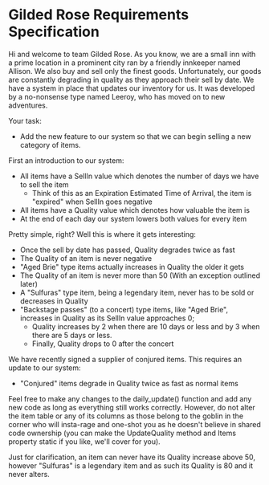  Gilded Rose Requirements Specification
======================================

Hi and welcome to team Gilded Rose. As you know, we are a small inn with a prime location in a
prominent city ran by a friendly innkeeper named Allison. We also buy and sell only the finest goods.
Unfortunately, our goods are constantly degrading in quality as they approach their sell by date. We
have a system in place that updates our inventory for us. It was developed by a no-nonsense type named
Leeroy, who has moved on to new adventures. 

Your task:
	
- Add the new feature to our system so that we can begin selling a new category of items. 
	
First an introduction to our system:

- All items have a SellIn value which denotes the number of days we have to sell the item
    * Think of this as an Expiration Estimated Time of Arrival, the item is "expired" when SellIn goes negative  
- All items have a Quality value which denotes how valuable the item is
- At the end of each day our system lowers both values for every item

Pretty simple, right? Well this is where it gets interesting:

- Once the sell by date has passed, Quality degrades twice as fast
- The Quality of an item is never negative
- "Aged Brie" type items actually increases in Quality the older it gets
- The Quality of an item is never more than 50 (With an exception outlined later)
- A "Sulfuras" type item, being a legendary item, never has to be sold or decreases in Quality
- "Backstage passes" (to a concert) type items, like "Aged Brie", increases in Quality as its SellIn value approaches 0;
     * Quality increases by 2 when there are 10 days or less and by 3 when there are 5 days or less.
     * Finally, Quality drops to 0 after the concert

We have recently signed a supplier of conjured items. This requires an update to our system:

- "Conjured" items degrade in Quality twice as fast as normal items

Feel free to make any changes to the daily_update() function and add any new code as long as everything
still works correctly. However, do not alter the item table or any of its columns as those belong to the
goblin in the corner who will insta-rage and one-shot you as he doesn't believe in shared code
ownership (you can make the UpdateQuality method and Items property static if you like, we'll cover
for you).

Just for clarification, an item can never have its Quality increase above 50, however "Sulfuras" is a
legendary item and as such its Quality is 80 and it never alters.
